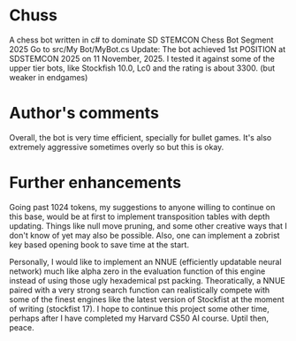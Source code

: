 # Chuss
A chess bot written in c# to dominate SD STEMCON Chess Bot Segment 2025 Go to src/My Bot/MyBot.cs
Update: The bot achieved 1st POSITION at SDSTEMCON 2025 on 11 November, 2025. I tested it against some of the upper tier bots, like Stockfish 10.0, Lc0 and the rating is about 3300. (but weaker in endgames)

# Author's comments
Overall, the bot is very time efficient, specially for bullet games. It's also extremely aggressive sometimes overly so but this is okay.

# Further enhancements
Going past 1024 tokens, my suggestions to anyone willing to continue on this base, would be at first to implement transposition tables with depth updating.
Things like null move pruning, and some other creative ways that I don't know of yet may also be possible. Also, one can implement a zobrist key based opening book to save time at the start.

Personally, I would like to implement an NNUE (efficiently updatable neural network) much like alpha zero in the evaluation function of this engine instead of using those ugly hexademical pst packing. Theoratically, a NNUE paired with a very strong search function can realistically compete with some of the finest engines like the latest version of Stockfist at the moment of writing (stockfist 17). I hope to continue this project some other time, perhaps after I have completed my Harvard CS50 AI course. Uptil then, peace.

